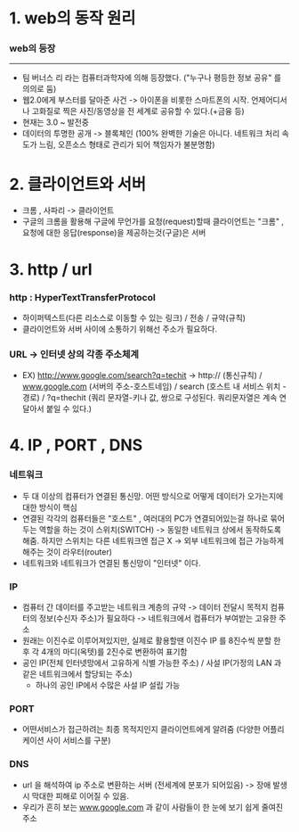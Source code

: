 # 1. web의 동작 원리
### web의 등장
--------------------
- 팀 버너스 리 라는 컴퓨터과학자에 의해 등장했다. ("누구나 평등한 정보 공유" 를 의의로 둠)
- 웹2.0에게 부스터를 달아준 사건 -> 아이폰을 비롯한 스마트폰의 시작. 언제어디서나 고화질로 찍은 사진/동영상을 전 세계로 공유할 수 있다.(+금융 등)
- 현재는 3.0 ~ 발전중 
- 데이터의 투명한 공개 -> 블록체인 (100% 완벽한 기술은 아니다. 네트워크 처리 속도가 느림, 오픈소스 형태로 관리가 되어 책임자가 불분명함) 
# 2. 클라이언트와 서버
- 크롬 , 사파리 -> 클라이언트
- 구글의 크롬을 활용해 구글에 무언가를 요청(request)할때 클라이언트는 "크롬" , 요청에 대한 응답(response)을 제공하는것(구글)은 서버
# 3. http / url
### http : HyperTextTransferProtocol
 - 하이퍼텍스트(다른 리소스로 이동할 수 있는 링크) / 전송 / 규약(규칙)
- 클라이언트와 서버 사이에 소통하기 위해선 주소가 필요하다. 
### URL -> 인터넷 상의 각종 주소체계
  - EX) http://www.google.com/search?q=techit -> http:// (통신규칙) / www.google.com (서버의 주소-호스트네임) / search (호스트 내 서비스 위치 - 경로) / ?q=thechit (쿼리 문자열-키나 값, 쌍으로 구성된다. 쿼리문자열은 계속 연달아서 붙일 수 있다.)
# 4. IP , PORT , DNS
### 네트워크 
  - 두 대 이상의 컴퓨터가 연결된 통신망. 어떤 방식으로 어떻게 데이터가 오가는지에 대한 방식이 핵심
  - 연결된 각각의 컴퓨터들은 "호스트" , 여러대의 PC가 연결되어있는걸 하나로 묶어두는 역할을 하는 것이 스위치(SWITCH) -> 동일한 네트워크 상에서 동작하도록 해줌. 하지만 스위치는 다른 네트워크엔 접근 X  -> 외부 네트워크에 접근 가능하게 해주는 것이 라우터(router)
  - 네트워크와 네트워크가 연결된 통신망이 "인터넷" 이다.

### IP
  - 컴퓨터 간 데이터를 주고받는 네트워크 계층의 규약 -> 데이터 전달시 목적지 컴퓨터의 정보(수신자 주소)가 필요하다 -> 네트워크에서 컴퓨터가 부여받는 고유한 주소 
  - 원래는 이진수로 이루어져있지만, 실제로 활용할땐 이진수 IP 를 8진수씩 분할 한 후 각 4개의 마디(옥텟)를 2진수로 변환하여 표기함
  - 공인 IP(전체 인터넷망에서 고유하게 식별 가능한 주소) / 사설 IP(가정의 LAN 과 같은 네트워크에서 할당되는 주소)
    - 하나의 공인 IP에서 수많은 사설 IP 설립 가능
### PORT 
  - 어떤서비스가 접근하려는 최종 목적지인지 클라이언트에게 알려줌 (다양한 어플리케이션 사이 서비스를 구분)
### DNS 
  - url 을 해석하여 ip 주소로 변환하는 서버 (전세계에 분포가 되어있음) -> 장애 발생 시 막대한 피해로 이어질 수 있음.
  - 우리가 흔히 보는 www.google.com 과 같이 사람들이 한 눈에 보기 쉽게 줄여진 주소
